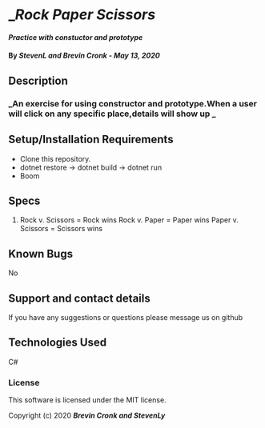 # __Rock Paper Scissors_

#### _Practice with constuctor and prototype_

#### By _StevenL and Brevin Cronk - May 13, 2020_

## Description

### _An exercise for using constructor and prototype.When a user will click on any specific place,details will show up _

## Setup/Installation Requirements

* Clone this repository.
* dotnet restore -> dotnet build -> dotnet run
* Boom



## Specs
1.  Rock v. Scissors = Rock wins
    Rock v. Paper = Paper wins
    Paper v. Scissors = Scissors wins


## Known Bugs

No

## Support and contact details

If you have any suggestions or questions please  message us on github

## Technologies Used

C#


### License

This software is licensed under the MIT license.

Copyright (c) 2020 **_Brevin Cronk and StevenLy_**
